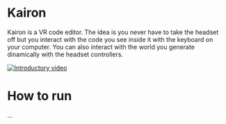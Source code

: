 # Kairon

Kairon is a VR code editor. The idea is you never have to take the headset off but you interact with the code you see inside it with the keyboard on your computer. You can also interact with the world you generate dinamically with the headset controllers.

[![Introductory video](https://mockmechanics.com/mechanics/thumbnail-yt.png)](https://www.youtube.com/watch?v=HrwxbQj5mj0)

# How to run

...